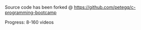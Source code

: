 Source code has been forked @ https://github.com/petegq/c-programming-bootcamp

Progress: 8-160 videos